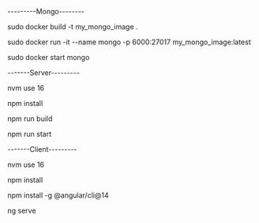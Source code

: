 ---------Mongo--------

sudo docker build -t my_mongo_image .

sudo docker run -it --name mongo -p 6000:27017 my_mongo_image:latest

sudo docker start mongo

-------Server---------

nvm use 16

npm install

npm run build

npm run start

-------Client---------

nvm use 16

npm install

npm install -g @angular/cli@14

ng serve
